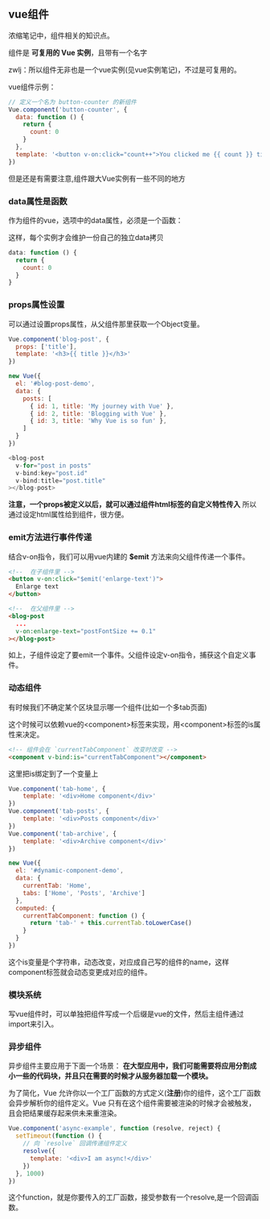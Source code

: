 ## vue组件
浓缩笔记中，组件相关的知识点。

组件是 **可复用的 Vue 实例**，且带有一个名字

zwlj：所以组件无非也是一个vue实例(见vue实例笔记)，不过是可复用的。

vue组件示例：

``` js
// 定义一个名为 button-counter 的新组件
Vue.component('button-counter', {
  data: function () {
    return {
      count: 0
    }
  },
  template: '<button v-on:click="count++">You clicked me {{ count }} times.</button>'
})
```

但是还是有需要注意,组件跟大Vue实例有一些不同的地方

### data属性是函数
作为组件的vue，选项中的data属性，必须是一个函数：

这样，每个实例才会维护一份自己的独立data拷贝

``` js
data: function () {
  return {
    count: 0
  }
}
```

### props属性设置
可以通过设置props属性，从父组件那里获取一个Object变量。

``` js
Vue.component('blog-post', {
  props: ['title'],
  template: '<h3>{{ title }}</h3>'
})

new Vue({
  el: '#blog-post-demo',
  data: {
    posts: [
      { id: 1, title: 'My journey with Vue' },
      { id: 2, title: 'Blogging with Vue' },
      { id: 3, title: 'Why Vue is so fun' },
    ]
  }
})

<blog-post
  v-for="post in posts"
  v-bind:key="post.id"
  v-bind:title="post.title"
></blog-post>


```

**注意，一个props被定义以后，就可以通过组件html标签的自定义特性传入** 所以通过设定html属性给到组件，很方便。

### emit方法进行事件传递
结合v-on指令，我们可以用vue内建的 **$emit** 方法来向父组件传递一个事件。

``` html
<!--  在子组件里 -->
<button v-on:click="$emit('enlarge-text')">
  Enlarge text
</button>

<!--  在父组件里 -->
<blog-post
  ...
  v-on:enlarge-text="postFontSize += 0.1"
></blog-post>

```

如上，子组件设定了要emit一个事件。父组件设定v-on指令，捕获这个自定义事件。

### 动态组件
有时候我们不确定某个区块显示哪一个组件(比如一个多tab页面)

这个时候可以依赖vue的<component\>标签来实现，用<component\>标签的is属性来决定。

``` html
<!-- 组件会在 `currentTabComponent` 改变时改变 -->
<component v-bind:is="currentTabComponent"></component>
```

这里把is绑定到了一个变量上

``` js
Vue.component('tab-home', {
	template: '<div>Home component</div>'
})
Vue.component('tab-posts', {
	template: '<div>Posts component</div>'
})
Vue.component('tab-archive', {
	template: '<div>Archive component</div>'
})

new Vue({
  el: '#dynamic-component-demo',
  data: {
    currentTab: 'Home',
    tabs: ['Home', 'Posts', 'Archive']
  },
  computed: {
    currentTabComponent: function () {
      return 'tab-' + this.currentTab.toLowerCase()
    }
  }
})
```

这个is变量是个字符串，动态改变，对应成自己写的组件的name，这样component标签就会动态变更成对应的组件。


### 模块系统
写vue组件时，可以单独把组件写成一个后缀是vue的文件，然后主组件通过import来引入。

### 异步组件
异步组件主要应用于下面一个场景： **在大型应用中，我们可能需要将应用分割成小一些的代码块，并且只在需要的时候才从服务器加载一个模块。**

为了简化，Vue 允许你以一个工厂函数的方式定义(**注册**)你的组件，这个工厂函数会异步解析你的组件定义。Vue 只有在这个组件需要被渲染的时候才会被触发，且会把结果缓存起来供未来重渲染。

``` js
Vue.component('async-example', function (resolve, reject) {
  setTimeout(function () {
    // 向 `resolve` 回调传递组件定义
    resolve({
      template: '<div>I am async!</div>'
    })
  }, 1000)
})
```

这个function，就是你要传入的工厂函数，接受参数有一个resolve,是一个回调函数。

